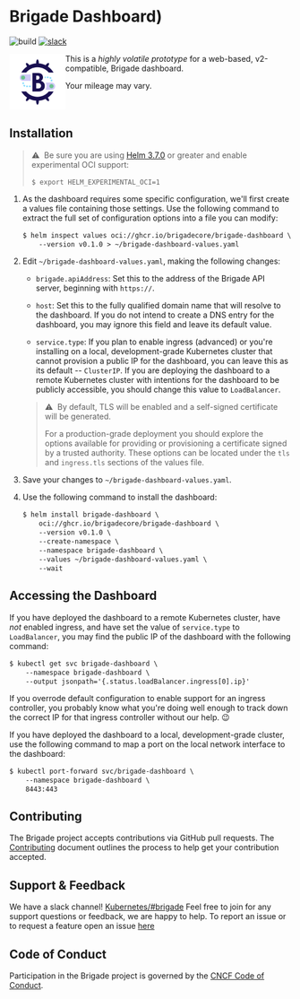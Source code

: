 # Brigade Dashboard)

![build](https://badgr.brigade2.io/v1/github/checks/brigadecore/brigade-dashboard/badge.svg?appID=99005&branch=main)
[![slack](https://img.shields.io/badge/slack-brigade-brightgreen.svg?logo=slack)](https://slack.brigade.sh)

<img width="100" align="left" src="logo.png">

This is a _highly volatile prototype_ for a web-based, v2-compatible, Brigade
dashboard.


Your mileage may vary.

<br clear="left"/>

## Installation

> ⚠️&nbsp;&nbsp;Be sure you are using
> [Helm 3.7.0](https://github.com/helm/helm/releases/tag/v3.7.0) or greater and
> enable experimental OCI support:
>
> ```shell
> $ export HELM_EXPERIMENTAL_OCI=1
> ```

1. As the dashboard requires some specific configuration, we'll first create a
   values file containing those settings. Use the following command to extract
   the full set of configuration options into a file you can modify:

   ```shell
   $ helm inspect values oci://ghcr.io/brigadecore/brigade-dashboard \
       --version v0.1.0 > ~/brigade-dashboard-values.yaml
   ```

1. Edit `~/brigade-dashboard-values.yaml`, making the following changes:

   * `brigade.apiAddress`: Set this to the address of the Brigade API server,
     beginning with `https://`.

   * `host`: Set this to the fully qualified domain name that will resolve to
     the dashboard. If you do not intend to create a DNS entry for the
     dashboard, you may ignore this field and leave its default value.

   * `service.type`: If you plan to enable ingress (advanced) or you're
     installing on a local, development-grade Kubernetes cluster that cannot
     provision a public IP for the dashboard, you can leave this as its default
     -- `ClusterIP`. If you are deploying the dashboard to a remote Kubernetes
     cluster with intentions for the dashboard to be publicly accessible, you
     should change this value to `LoadBalancer`.

   > ⚠️&nbsp;&nbsp;By default, TLS will be enabled and a self-signed certificate
   > will be generated.
   >
   > For a production-grade deployment you should explore the options available
   > for providing or provisioning a certificate signed by a trusted authority.
   > These options can be located under the `tls` and `ingress.tls` sections of
   > the values file.

1. Save your changes to `~/brigade-dashboard-values.yaml`.

1. Use the following command to install the dashboard:

   ```shell
   $ helm install brigade-dashboard \
       oci://ghcr.io/brigadecore/brigade-dashboard \
       --version v0.1.0 \
       --create-namespace \
       --namespace brigade-dashboard \
       --values ~/brigade-dashboard-values.yaml \
       --wait
   ```

## Accessing the Dashboard

If you have deployed the dashboard to a remote Kubernetes cluster, have _not_
enabled ingress, and have set the value of `service.type` to `LoadBalancer`,
you may find the public IP of the dashboard with the following command:

```shell
$ kubectl get svc brigade-dashboard \
    --namespace brigade-dashboard \
    --output jsonpath='{.status.loadBalancer.ingress[0].ip}'
```

If you overrode default configuration to enable support for an ingress
controller, you probably know what you're doing well enough to track down the
correct IP for that ingress controller without our help. 😉

If you have deployed the dashboard to a local, development-grade cluster, use
the following command to map a port on the local network interface to the
dashboard:

```shell
$ kubectl port-forward svc/brigade-dashboard \
    --namespace brigade-dashboard \
    8443:443
```

## Contributing

The Brigade project accepts contributions via GitHub pull requests. The
[Contributing](CONTRIBUTING.md) document outlines the process to help get your
contribution accepted.

## Support & Feedback

We have a slack channel! [Kubernetes/#brigade](https://slack.brigade.sh) Feel
free to join for any support questions or feedback, we are happy to help. To
report an issue or to request a feature open an issue
[here](https://github.com/brigadecore/brigade-dashboard/issues)

## Code of Conduct

Participation in the Brigade project is governed by the
[CNCF Code of Conduct](https://github.com/cncf/foundation/blob/master/code-of-conduct.md).
